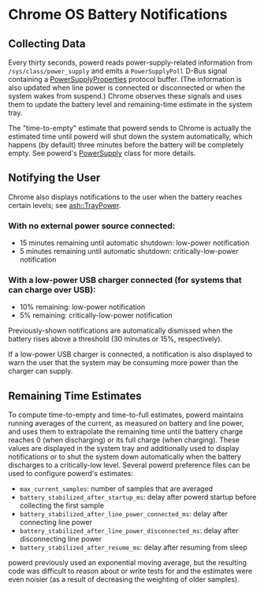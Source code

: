 # Chrome OS Battery Notifications

## Collecting Data

Every thirty seconds, powerd reads power-supply-related information from
`/sys/class/power_supply` and emits a `PowerSupplyPoll` D-Bus signal containing
a [PowerSupplyProperties] protocol buffer. (The information is also updated when
line power is connected or disconnected or when the system wakes from suspend.)
Chrome observes these signals and uses them to update the battery level and
remaining-time estimate in the system tray.

The "time-to-empty" estimate that powerd sends to Chrome is actually the
estimated time until powerd will shut down the system automatically, which
happens (by default) three minutes before the battery will be completely empty.
See powerd's [PowerSupply] class for more details.

## Notifying the User

Chrome also displays notifications to the user when the battery reaches certain
levels; see [ash::TrayPower].

### With no external power source connected:

-   15 minutes remaining until automatic shutdown: low-power notification
-   5 minutes remaining until automatic shutdown: critically-low-power
    notification

### With a low-power USB charger connected (for systems that can charge over USB):

-   10% remaining: low-power notification
-   5% remaining: critically-low-power notification

Previously-shown notifications are automatically dismissed when the battery
rises above a threshold (30 minutes or 15%, respectively).

If a low-power USB charger is connected, a notification is also displayed to
warn the user that the system may be consuming more power than the charger can
supply.

## Remaining Time Estimates

To compute time-to-empty and time-to-full estimates, powerd maintains running
averages of the current, as measured on battery and line power, and uses them to
extrapolate the remaining time until the battery charge reaches 0 (when
discharging) or its full charge (when charging). These values are displayed in
the system tray and additionally used to display notifications or to shut the
system down automatically when the battery discharges to a critically-low level.
Several powerd preference files can be used to configure powerd's estimates:

-   `max_current_samples`: number of samples that are averaged
-   `battery_stabilized_after_startup_ms`: delay after powerd startup before
    collecting the first sample
-   `battery_stabilized_after_line_power_connected_ms`: delay after connecting
    line power
-   `battery_stabilized_after_line_power_disconnected_ms`: delay after
    disconnecting line power
-   `battery_stabilized_after_resume_ms`: delay after resuming from sleep

powerd previously used an exponential moving average, but the resulting code was
difficult to reason about or write tests for and the estimates were even noisier
(as a result of decreasing the weighting of older samples).

[PowerSupplyProperties]: https://chromium.googlesource.com/chromiumos/platform/system_api/+/master/dbus/power_manager/power_supply_properties.proto
[PowerSupply]: https://chromium.googlesource.com/chromiumos/platform2/+/master/power_manager/powerd/system/power_supply.h
[ash::TrayPower]: https://chromium.googlesource.com/chromium/src/+/master/ash/system/power/tray_power.cc
